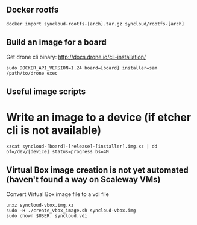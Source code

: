 ## Docker rootfs

````
docker import syncloud-rootfs-[arch].tar.gz syncloud/rootfs-[arch]
````

## Build an image for a board

Get drone cli binary: http://docs.drone.io/cli-installation/

````
sudo DOCKER_API_VERSION=1.24 board=[board] installer=sam /path/to/drone exec
````

## Useful image scripts

# Write an image to a device (if etcher cli is not available)
````
xzcat syncloud-[board]-[release]-[installer].img.xz | dd of=/dev/[device] status=progress bs=4M
````

## Virtual Box image creation is not yet automated (haven't found a way on Scaleway VMs)

Convert Virtual Box image file to a vdi file

````
unxz syncloud-vbox.img.xz
sudo -H ./create_vbox_image.sh syncloud-vbox.img
sudo chown $USER. syncloud.vdi

